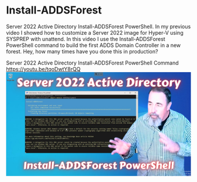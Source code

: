 # Install-ADDSForest
Server 2022 Active Directory Install-ADDSForest PowerShell.
In my previous video I showed how to customize a Server 2022 image for Hyper-V using SYSPREP with unattend. In this video I use the Install-ADDSForest PowerShell command to build the first ADDS Domain Controller in a new forest. Hey, how many times have you done this in production?

Server 2022 Active Directory Install-ADDSForest PowerShell Command
https://youtu.be/tqoDwtY8rQQ
![](https://github.com/ShotokuTech/Install-ADDSForest/blob/main/server%202022%20active%20directory%20install-addsforest%20powershell.png)
